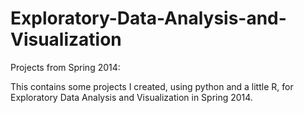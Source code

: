 # Exploratory-Data-Analysis-and-Visualization
Projects from Spring 2014:

This contains some projects I created, using python and a little R, for Exploratory Data Analysis and Visualization in Spring 2014.
